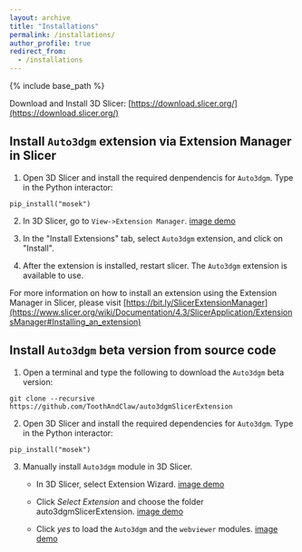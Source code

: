 ```yaml
---
layout: archive
title: "Installations"
permalink: /installations/
author_profile: true
redirect_from:
  - /installations
---
```


{% include base_path %}

Download and Install 3D Slicer: [https://download.slicer.org/](https://download.slicer.org/)

## Install `Auto3dgm` extension via Extension Manager in Slicer

1. Open 3D Slicer and install the required denpendencis for `Auto3dgm`.
Type in the Python interactor:
```
pip_install("mosek")
```

2. In 3D Slicer, go to `View->Extension Manager`. [image demo](https://toothandclaw.github.io/images/em.png)
 
3. In the "Install Extensions" tab, select `Auto3dgm` extension, and click on "Install".

4. After the extension is installed, restart slicer. The `Auto3dgm` extension is available to use. 

For more information on how to install an extension using the Extension Manager in Slicer, please visit [https://bit.ly/SlicerExtensionManager](https://www.slicer.org/wiki/Documentation/4.3/SlicerApplication/ExtensionsManager#Installing_an_extension)

## Install `Auto3dgm` beta version from source code

1. Open a terminal and type the following to download the `Auto3dgm` beta version: 
```
git clone --recursive https://github.com/ToothAndClaw/auto3dgmSlicerExtension
```
2. Open 3D Slicer and install the required dependencies for `Auto3dgm`. 
Type in the Python interactor: 
```
pip_install("mosek")
```
3. Manually install `Auto3dgm` module in 3D Slicer.  

    * In 3D Slicer, select Extension Wizard. [image demo](https://toothandclaw.github.io/images/01.png)

    * Click *Select Extension* and choose the folder auto3dgmSlicerExtension. [image demo](https://toothandclaw.github.io/images/02.png)

    * Click *yes* to load the `Auto3dgm` and the `webviewer` modules. [image demo](https://toothandclaw.github.io/images/03.png)
